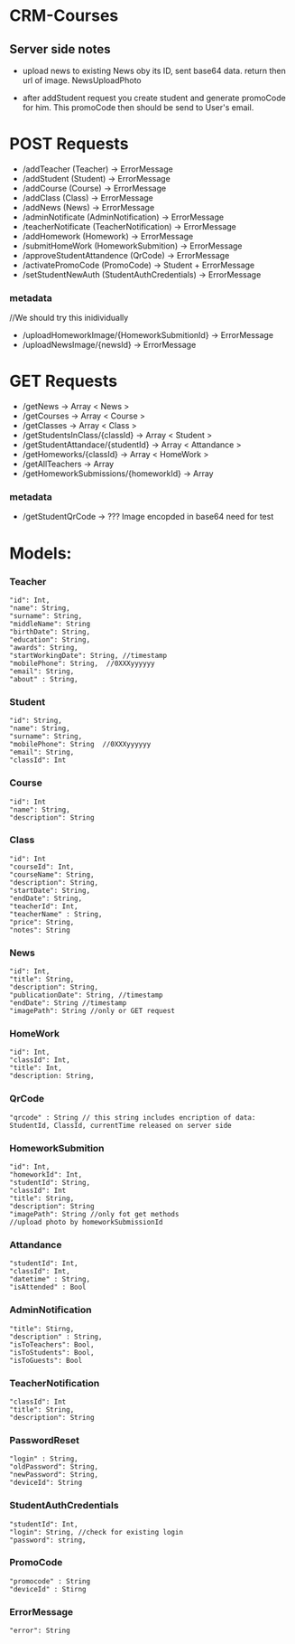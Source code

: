 # CRM-Courses

## Server side notes

* upload news to existing News oby its ID, sent base64 data. return then url of image. 
NewsUploadPhoto

* after addStudent request you create student and generate promoCode for him. This promoCode then should be send to User's email. 



# POST Requests

   * /addTeacher (Teacher) -> ErrorMessage
   * /addStudent (Student) -> ErrorMessage
   * /addCourse (Course) -> ErrorMessage
   * /addClass (Class) -> ErrorMessage
   * /addNews (News) -> ErrorMessage
   * /adminNotificate (AdminNotification) -> ErrorMessage
   * /teacherNotificate (TeacherNotification) -> ErrorMessage
   * /addHomework (Homework) -> ErrorMessage
   * /submitHomeWork (HomeworkSubmition) -> ErrorMessage 
   * /approveStudentAttandence (QrCode) -> ErrorMessage
   * /activatePromoCode (PromoCode) -> Student +  ErrorMessage
   * /setStudentNewAuth (StudentAuthCredentials) -> ErrorMessage
   
   ### metadata
   
   //We should try this inidividually
   * /uploadHomeworkImage/{HomeworkSubmitionId} -> ErrorMessage
   * /uploadNewsImage/{newsId} -> ErrorMessage
   
# GET Requests

   * /getNews -> Array < News >
   * /getCourses -> Array < Course >
   * /getClasses -> Array < Class >
   * /getStudentsInClass/{classId} -> Array < Student >
   * /getStudentAttandace/{studentId} -> Array < Attandance >
   * /getHomeworks/{classId} -> Array < HomeWork >
   * /getAllTeachers -> Array <Teacher>
   * /getHomeworkSubmissions/{homeworkId} -> Array <HomeworkSubmition>
   
   ### metadata 
   * /getStudentQrCode -> ??? Image encopded in base64 need for test 
      
   
# Models: 

### Teacher
    "id": Int,
    "name": String,
    "surname": String,
    "middleName": String
    "birthDate": String,
    "education": String,
    "awards": String,
    "startWorkingDate": String, //timestamp 
    "mobilePhone": String,  //0XXXyyyyyy
    "email": String, 
    "about" : String,

### Student
    "id": String,
    "name": String,
    "surname": String,
    "mobilePhone": String  //0XXXyyyyyy
    "email": String, 
    "classId": Int

### Course
    "id": Int
    "name": String,
    "description": String
    
### Class
    "id": Int
    "courseId": Int,
    "courseName": String,
    "description": String,
    "startDate": String,
    "endDate": String, 
    "teacherId": Int,
    "teacherName" : String,
    "price": String,
    "notes": String
    
### News 
    "id": Int,
    "title": String,
    "description": String,
    "publicationDate": String, //timestamp
    "endDate": String //timestamp
    "imagePath": String //only or GET request
    
        
### HomeWork
    "id": Int,
    "classId": Int,
    "title": Int,
    "description: String,
    
    
### QrCode 
    "qrcode" : String // this string includes encription of data: StudentId, ClassId, currentTime released on server side
    
### HomeworkSubmition   
    "id": Int,
    "homeworkId": Int,
    "studentId": String,
    "classId": Int
    "title": String,
    "description": String
    "imagePath": String //only fot get methods
    //upload photo by homeworkSubmissionId 
    
### Attandance
    "studentId": Int,
    "classId": Int,
    "datetime" : String,
    "isAttended" : Bool
    
### AdminNotification

    "title": Stirng,
    "description" : String,
    "isToTeachers": Bool,
    "isToStudents": Bool,
    "isToGuests": Bool
    
### TeacherNotification 

    "classId": Int
    "title": String,
    "description": String
    
### PasswordReset 
    "login" : String,
    "oldPassword": String,
    "newPassword": String,
    "deviceId": String
    
### StudentAuthCredentials
    "studentId": Int,
    "login": String, //check for existing login
    "password": string,
    
### PromoCode 
    "promocode" : String
    "deviceId" : Stirng
    
### ErrorMessage
    "error": String
    
    
